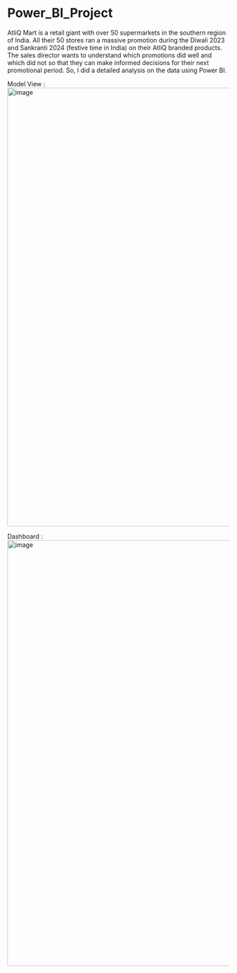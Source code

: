 # Power_BI_Project

AtliQ Mart is a retail giant with over 50 supermarkets in the southern region of India. All their 50 stores ran a massive promotion during the Diwali 2023 and Sankranti 2024 (festive time in India) on their AtliQ branded products. The sales director wants to understand which promotions did well and which did not so that they can make informed decisions for their next promotional period. So, I did a detailed analysis on the data using Power BI.

Model View :
<img width="1919" height="992" alt="image" src="https://github.com/user-attachments/assets/e7f8a1f3-18d8-4725-b85f-5832a34342e6" />

Dashboard :
<img width="1919" height="963" alt="image" src="https://github.com/user-attachments/assets/22555d45-d615-4bed-876f-0853ff29ad8f" />
